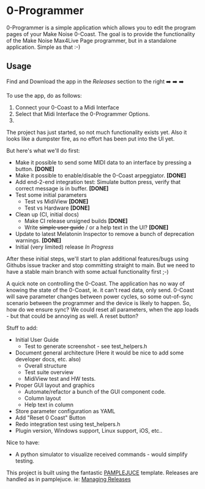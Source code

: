 # 0-Programmer

0-Programmer is a simple application which allows you to edit the program pages of your Make Noise 0-Coast. The goal is to provide the functionality of the Make Noise Max4Live Page programmer, but in a standalone application. Simple as that :-)

## Usage
Find and Download the app in the *Releases* section to the right :arrow_right: :arrow_right: :arrow_right:

To use the app, do as follows:
1. Connect your 0-Coast to a Midi Interface
2. Select that Midi Interface the 0-Programmer Options.
3. 

The project has just started, so not much functionality exists yet. Also it looks like a dumpster fire, as no effort has been put into the UI yet.

But here's what we'll do first:

* Make it possible to send some MIDI data to an interface by pressing a button. **[DONE]**
* Make it possible to enable/disable the 0-Coast arpeggiator. **[DONE]**
* Add end-2-end integration test: Simulate button press, verify that correct message is in buffer. **[DONE]**
* Test some initial parameters
  * Test vs MidiView **[DONE]**
  * Test vs Hardware **[DONE]**
* Clean up (CI, initial docs)
  * Make CI release unsigned builds **[DONE]**
  * Write ~~simple user guide~~ / or a help text in the UI? **[DONE]**
* Update to latest Melatonin Inspector to remove a bunch of deprecation warnings. **[DONE]**
* Initial (very limited) release _In Progress_

After these initial steps, we'll start to plan additional features/bugs using Githubs issue tracker and stop committing straight to main. But we need to have a stable main branch with some actual functionality first ;-)

A quick note on controlling the 0-Coast. The application has no way of knowing the state of the 0-Coast, ie. it can't read data, only send. 0-Coast will save parameter changes between power cycles, so some out-of-sync scenario between the programmer and the device is likely to happen. So, how do we ensure sync? We could reset all parameters, when the app loads - but that could be annoying as well. A reset button?

Stuff to add:
* Initial User Guide
  * Test to generate screenshot - see test_helpers.h
* Document general architecture (Here it would be nice to add some developer docs, etc. also)
  * Overall structure
  * Test suite overview
  * MidiView test and HW tests.
* Proper GUI layout and graphics
  * Automate/refactor a bunch of the GUI component code.
  * Column layout
  * Help text in column
* Store parameter configuration as YAML
* Add "Reset 0 Coast" Button
* Redo integration test using test_helpers.h
* Plugin version, Windows support, Linux support, iOS, etc..

Nice to have:
* A python simulator to visualize received commands - would simplify testing.


This project is built using the fantastic [PAMPLEJUCE](https://github.com/sudara/pamplejuce) template.
Releases are handled as in pamplejuce. ie: [Managing Releases](https://melatonin.dev/manuals/pamplejuce/life-with-pamplejuce/managing-releases/)

